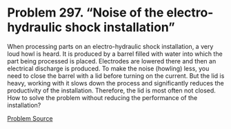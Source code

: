 # Problem 297. “Noise of the electro-hydraulic shock installation”

When processing parts on an electro-hydraulic shock installation, a very loud howl is heard. It is produced by a barrel filled with water into which the part being processed is placed. Electrodes are lowered there and then an electrical discharge is produced. To make the noise (howling) less, you need to close the barrel with a lid before turning on the current. But the lid is heavy, working with it slows down the process and significantly reduces the productivity of the installation. Therefore, the lid is most often not closed. How to solve the problem without reducing the performance of the installation?

[Problem Source](https://www.trizland.ru/tasks/5144/)